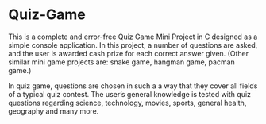 # Quiz-Game
This is a complete and error-free Quiz Game Mini Project in C designed as a simple console application. In this project, a number of questions are asked, and the user is awarded cash prize for each correct answer given. (Other similar mini game projects are: snake game, hangman game, pacman game.)

In quiz game, questions are chosen in such a a way that they cover all fields of a typical quiz contest. The user’s general knowledge is tested with quiz questions regarding science, technology, movies, sports, general health, geography and many more.


